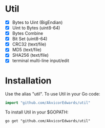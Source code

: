 # Util

- [x] Bytes to Uint (BigEndian)
- [x] Uint to Bytes (uint8-64)
- [x] Bytes Combine
- [x] Bit Set (uint8-64)
- [x] CRC32 (text/file)
- [x] MD5 (text/file)
- [x] SHA256 (text/file)
- [x] terminal multi-line input/edit

# Installation

Use the alias "util". To use Util in your Go code:

```go
import "github.com/AkvicorEdwards/util"
```

To install Util in your $GOPATH:

```shell script
go get "github.com/AkvicorEdwards/util"
```

